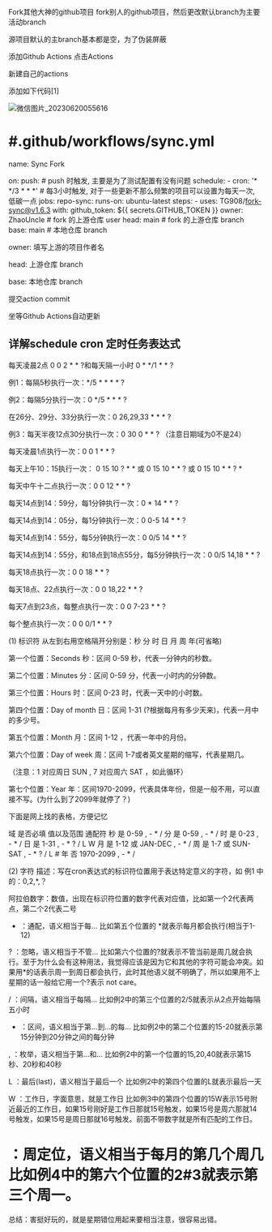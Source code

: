 Fork其他大神的github项目
fork别人的github项目，然后更改默认branch为主要活动branch

源项目默认的主branch基本都是空，为了伪装屏蔽

添加Github Actions
点击Actions

新建自己的actions

添加如下代码[1]

![微信图片_20230620055616](https://github.com/dlgt7/TVbox-interface/assets/102397160/cb514d9b-2cf1-427b-b7e1-46d5eb27faa3)


# #.github/workflows/sync.yml
name: Sync Fork

on:
  push: # push 时触发, 主要是为了测试配置有没有问题
  schedule:
    - cron: '* */3 * * *' # 每3小时触发, 对于一些更新不那么频繁的项目可以设置为每天一次, 低碳一点
jobs:
  repo-sync:
    runs-on: ubuntu-latest
    steps:
      - uses: TG908/fork-sync@v1.6.3
        with:
          github_token: ${{ secrets.GITHUB_TOKEN }}
          owner: ZhaoUncle # fork 的上游仓库 user
          head: main # fork 的上游仓库 branch
          base: main # 本地仓库 branch
          
owner: 填写上游的项目作者名

head: 上游仓库 branch

base: 本地仓库 branch

提交action commit

坐等Github Actions自动更新

## 详解schedule cron 定时任务表达式

每天凌晨2点 0 0 2 * * ?和每天隔一小时 0 * */1 * * ?

例1：每隔5秒执行一次：*/5 * * * * ?

例2：每隔5分执行一次：0 */5 * * * ?

在26分、29分、33分执行一次：0 26,29,33 * * * ?

例3：每天半夜12点30分执行一次：0 30 0 * * ? （注意日期域为0不是24）

每天凌晨1点执行一次：0 0 1 * * ?

每天上午10：15执行一次： 0 15 10 ? * * 或 0 15 10 * * ? 或 0 15 10 * * ? *

每天中午十二点执行一次：0 0 12 * * ?

每天14点到14：59分，每1分钟执行一次：0 * 14 * * ?

每天14点到14：05分，每1分钟执行一次：0 0-5 14 * * ?

每天14点到14：55分，每5分钟执行一次：0 0/5 14 * * ?

每天14点到14：55分，和18点到18点55分，每5分钟执行一次：0 0/5 14,18 * * ?

每天18点执行一次：0 0 18 * * ?

每天18点、22点执行一次：0 0 18,22 * * ?

每天7点到23点，每整点执行一次：0 0 7-23 * * ?

每个整点执行一次：0 0 0/1 * * ?

(1) 标识符
从左到右用空格隔开分别是：秒 分 时 日 月 周 年(可省略)

第一个位置：Seconds 秒：区间 0-59 秒，代表一分钟内的秒数。

第二个位置：Minutes 分：区间 0-59 分，代表一小时内的分钟数。

第三个位置：Hours 时：区间 0-23 时，代表一天中的小时数。

第四个位置：Day of month 日：区间 1-31 (?根据每月有多少天来)，代表一月中的多少号。

第五个位置：Month 月：区间 1-12 ，代表一年中的月份。

第六个位置：Day of week 周：区间 1-7或者英文星期的缩写，代表星期几。

（注意：1 对应周日 SUN , 7 对应周六 SAT ，如此循环）

第七个位置：Year 年：区间1970-2099，代表具体年份，但是一般不用，可以直接不写。(为什么到了2099年就停了？)

下面是网上找的表格，方便记忆

域	是否必填	 值以及范围	        通配符
秒	  是	    0-59	            , - * /
分	  是	    0-59	            , - * /
时	  是	    0-23	            , - * /
日	  是	    1-31	            , - * ? / L W
月	  是	    1-12 或 JAN-DEC	  , - * /
周	  是	    1-7 或 SUN-SAT	  , - * ? / L #
年	  否	    1970-2099	        , - * /

(2) 字符
描述：写在cron表达式的标识符位置用于表达特定意义的字符，如 例1 中的：0,2,*,？

阿拉伯数字：数值，出现在标识符位置的数字代表对应值，比如第一个2代表两点，第二个2代表二号

* ：通配，语义相当于每… 比如第五个位置的 *就表示每月都会执行(相当于1-12)

? ：忽略，语义相当于不管… 比如第六个位置的?就表示不管当前是周几就会执行。至于为什么会有这种用法，我觉得应该是因为它和其他的字符可能会冲突。如果用*的话表示周一到周日都会执行，此时其他语义就不明确了，所以如果用不上星期的话一般给它用一个?表示 not care。

/ ：间隔，语义相当于每隔… 比如例2中的第三个位置的2/5就表示从2点开始每隔五小时

- ：区间，语义相当于第…到…的每… 比如例2中的第二个位置的15-20就表示第15分钟到20分钟之间的每分钟

, ：枚举，语义相当于第…和… 比如例2中的第一个位置的15,20,40就表示第15秒、20秒和40秒

L ：最后(last)，语义相当于最后一个 比如例2中的第四个位置的L就表示最后一天

W ：工作日，字面意思，就是工作日 比如例3中的第四个位置的15W表示15号附近最近的工作日，如果15号刚好是工作日那就15号触发，如果15号是周六那就14号触发，如果15号是周日那就16号触发。前面不带数字就是所有匹配的工作日。

# ：周定位，语义相当于每月的第几个周几 比如例4中的第六个位置的2#3就表示第三个周一。

总结：害挺好玩的，就是星期错位用起来要相当注意，很容易出错。



